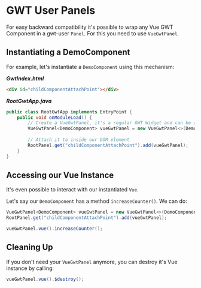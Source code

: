 # GWT User Panels

For easy backward compatibility it's possible to wrap any Vue GWT Component in a gwt-user `Panel`.
For this you need to use `VueGwtPanel`.

## Instantiating a DemoComponent

For example, let's instantiate a `DemoComponent` using this mechanism:
 
***GwtIndex.html***
 
```html
<div id="childComponentAttachPoint"></div>
```
 
***RootGwtApp.java***
 
```java
public class RootGwtApp implements EntryPoint {
    public void onModuleLoad() {
        // Create a VueGwtPanel, it's a regular GWT Widget and can be attached to any GWT Widget
        VueGwtPanel<DemoComponent> vueGwtPanel = new VueGwtPanel<>(DemoComponentConstructor.get());
        
        // Attach it to inside our DOM element
        RootPanel.get("childComponentAttachPoint").add(vueGwtPanel);
    }
}
```

## Accessing our Vue Instance

It's even possible to interact with our instantiated `Vue`.

Let's say our `DemoComponent` has a method `increaseCounter()`.
We can do:

```java
VueGwtPanel<DemoComponent> vueGwtPanel = new VueGwtPanel<>(DemoComponentConstructor.get());
RootPanel.get("childComponentAttachPoint").add(vueGwtPanel);

vueGwtPanel.vue().increaseCounter();
```

## Cleaning Up
If you don't need your `VueGwtPanel` anymore, you can destroy it's Vue instance by calling:

```java
vueGwtPanel.vue().$destroy();
```